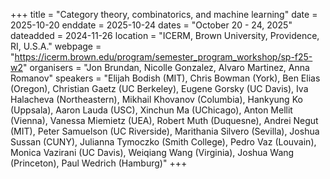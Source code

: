 +++
title = "Category theory, combinatorics, and machine learning"
date = 2025-10-20
enddate = 2025-10-24
dates = "October 20 - 24, 2025"
dateadded = 2024-11-26
location = "ICERM, Brown University, Providence, RI, U.S.A."
webpage = "https://icerm.brown.edu/program/semester_program_workshop/sp-f25-w2"
organisers = "Jon Brundan, Nicolle Gonzalez, Alvaro Martinez, Anna Romanov"
speakers = "Elijah Bodish (MIT), Chris Bowman (York), Ben Elias (Oregon), Christian Gaetz (UC Berkeley), Eugene Gorsky (UC Davis), Iva Halacheva (Northeastern), Mikhail Khovanov (Columbia), Hankyung Ko (Uppsala), Aaron Lauda (USC), Xinchun Ma (UChicago), Anton Mellit (Vienna), Vanessa Miemietz (UEA), Robert Muth (Duquesne), Andrei Negut (MIT), Peter Samuelson (UC Riverside), Marithania Silvero (Sevilla), Joshua Sussan (CUNY),  Julianna Tymoczko (Smith College), Pedro Vaz (Louvain), Monica Vazirani (UC Davis), Weiqiang Wang (Virginia), Joshua Wang (Princeton), Paul Wedrich (Hamburg)"
+++
